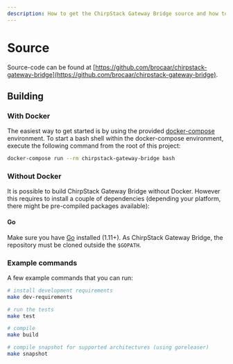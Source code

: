 ```yaml
---
description: How to get the ChirpStack Gateway Bridge source and how to compile this into an executable binary.
---
```


# Source

Source-code can be found at [https://github.com/brocaar/chirpstack-gateway-bridge](https://github.com/brocaar/chirpstack-gateway-bridge).

## Building

### With Docker

The easiest way to get started is by using the provided 
[docker-compose](https://docs.docker.com/compose/) environment. To start a bash
shell within the docker-compose environment, execute the following command from
the root of this project:

```bash
docker-compose run --rm chirpstack-gateway-bridge bash
```

### Without Docker

It is possible to build ChirpStack Gateway Bridge without Docker. However this requires
to install a couple of dependencies (depending your platform, there might be
pre-compiled packages available):

#### Go

Make sure you have [Go](https://golang.org/) installed (1.11+). As
ChirpStack Gateway Bridge, the repository must be cloned outside the `$GOPATH`.

### Example commands

A few example commands that you can run:

```bash
# install development requirements
make dev-requirements

# run the tests
make test

# compile
make build

# compile snapshot for supported architectures (using goreleaser)
make snapshot
```
